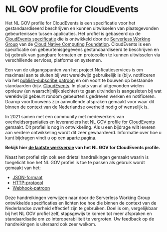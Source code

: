 # NL GOV profile for CloudEvents

Het NL GOV profile for CloudEvents is een specificatie voor het gestandaardiseerd
beschrijven en kunnen uitwisselen van plaatsgevonden gebeurtenissen tussen applicaties.
Het profiel is gebaseerd op de [CloudEvents specificatie](https://cloudevents.io/) die is ontwikkeld door de [Serverless Working Group](https://github.com/cncf/wg-serverless) van de [Cloud Native Computing Foundation](https://www.cncf.io/). CloudEvents is een
specificatie om gebeurtenisgegevens gestandaardiseerd te beschrijven en bij gebruik van gangbare formaten en protocollen te kunnen uitwisselen via verschillende services, platforms en systemen.

Een van de uitgangspunten van het project Noficatieservices is om maximaal aan te sluiten bij wat wereldwijd gebruikelijk is (bijv. notificeren via het [publish-subscribe patroon](https://en.wikipedia.org/wiki/Publish%E2%80%93subscribe_pattern) en om voort te bouwen op bestaande standaarden (bijv. [CloudEvents](https://cloudevents.io/). In plaats van al uitgevonden wielen opnieuw (en waarschijnlijk slechter) te gaan uitvinden is aangesloten bij wat wereldwijd gebeurt rondom gebeurtenis gedreven werken en notificeren. Daarop voortbouwens zijn aanvullende afspraken gemaakt voor waar dit binnen de context van de Nederlandse overheid nodig of wenselijk is.

In 2021 samen met een community met medewerkers van overheidsorganiaties en leveranciers het [NL GOV profile for CloudEvents](https://vng-realisatie.github.io/NL-GOV-profile-for-CloudEvents/) gemaakt. Dit profiel is nog in ontwikkeling. Als u een bijdrage wilt leveren aan verdere ontwikkeling wordt dit zeer gewaardeerd. Informatie over hoe u kunt bijdragen vindt u op een [aparte pagina](CONTRIBUTING.md).

**Bekijk hier [de laatste werkversie](https://vng-realisatie.github.io/NL-GOV-profile-for-CloudEvents/) van
het NL GOV for CloudEvents profile.**


Naast het profiel zijn ook een drietal handreikingen gemaakt waarin is toegelicht hoe het NL GOV profiel is toe te passen als gebruik wordt gemaakt van het:

- [JSON-formaat](https://github.com/VNG-Realisatie/NL-GOV-profile-for-CloudEvents/blob/main/NL-GOV-Guideline-for-CloudEvents-JSON.md)
- [HTTP-protocol](https://github.com/VNG-Realisatie/NL-GOV-profile-for-CloudEvents/blob/main/NL-GOV-Guideline-for-CloudEvents-HTTP.md)
- [Webhook-patroon](https://github.com/VNG-Realisatie/NL-GOV-profile-for-CloudEvents/blob/main/NL-GOV-Guideline-for-CloudEvents-Webhook.md)

Deze handreikingen verwijzen naar door de Serverless Working Group ontwikkelde specificaties en lichten toe hoe die binnen de context van de Nederlandse overheid effectief zijn te gebruiken. Doel is om, vergelijkbaar bij het NL GOV profiel zelf, stapsgewijs te komen tot meer afspraken en standaardisatie om zo interoperabiliteit te vergroten. Uw feedback op de handreikingen is uiteraard ook zeer welkom.
